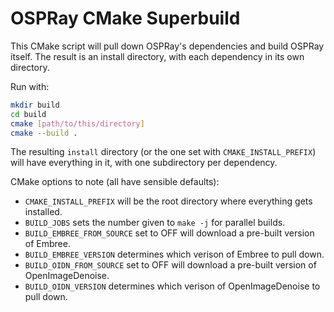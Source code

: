 # OSPRay CMake Superbuild

This CMake script will pull down OSPRay's dependencies and build OSPRay itself.
The result is an install directory, with each dependency in its own directory.

Run with:

```bash
mkdir build
cd build
cmake [path/to/this/directory]
cmake --build .
```

The resulting `install` directory (or the one set with `CMAKE_INSTALL_PREFIX`) 
will have everything in it, with one subdirectory per dependency.

CMake options to note (all have sensible defaults):

- `CMAKE_INSTALL_PREFIX` will be the root directory where everything gets installed.
- `BUILD_JOBS` sets the number given to `make -j` for parallel builds.
- `BUILD_EMBREE_FROM_SOURCE` set to OFF will download a pre-built version of Embree.
- `BUILD_EMBREE_VERSION` determines which verison of Embree to pull down.
- `BUILD_OIDN_FROM_SOURCE` set to OFF will download a pre-built version of OpenImageDenoise.
- `BUILD_OIDN_VERSION` determines which verison of OpenImageDenoise to pull down.
